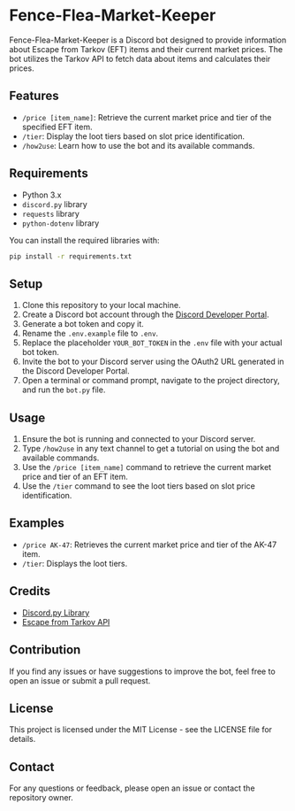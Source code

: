 # Fence-Flea-Market-Keeper

Fence-Flea-Market-Keeper is a Discord bot designed to provide information about Escape from Tarkov (EFT) items and their current market prices. The bot utilizes the Tarkov API to fetch data about items and calculates their prices.

## Features
- `/price [item_name]`: Retrieve the current market price and tier of the specified EFT item.
- `/tier`: Display the loot tiers based on slot price identification.
- `/how2use`: Learn how to use the bot and its available commands.

## Requirements
- Python 3.x
- `discord.py` library
- `requests` library
- `python-dotenv` library

You can install the required libraries with:
```bash
pip install -r requirements.txt
```

## Setup
1. Clone this repository to your local machine.
2. Create a Discord bot account through the [Discord Developer Portal](https://discord.com/developers/applications).
3. Generate a bot token and copy it.
4. Rename the `.env.example` file to `.env`.
5. Replace the placeholder `YOUR_BOT_TOKEN` in the `.env` file with your actual bot token.
6. Invite the bot to your Discord server using the OAuth2 URL generated in the Discord Developer Portal.
7. Open a terminal or command prompt, navigate to the project directory, and run the `bot.py` file.

## Usage
1. Ensure the bot is running and connected to your Discord server.
2. Type `/how2use` in any text channel to get a tutorial on using the bot and available commands.
3. Use the `/price [item_name]` command to retrieve the current market price and tier of an EFT item.
4. Use the `/tier` command to see the loot tiers based on slot price identification.

## Examples
- `/price AK-47`: Retrieves the current market price and tier of the AK-47 item.
- `/tier`: Displays the loot tiers.

## Credits
- [Discord.py Library](https://github.com/Rapptz/discord.py)
- [Escape from Tarkov API](https://tarkov.dev/api/)

## Contribution
If you find any issues or have suggestions to improve the bot, feel free to open an issue or submit a pull request.

## License
This project is licensed under the MIT License - see the LICENSE file for details.

## Contact
For any questions or feedback, please open an issue or contact the repository owner.
